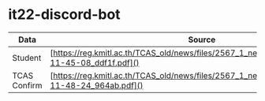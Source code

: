 # it22-discord-bot

| Data         | Source                                                                                       |
| ------------ | -------------------------------------------------------------------------------------------- |
| Student      | [https://reg.kmitl.ac.th/TCAS_old/news/files/2567_1_news1_3213_2024_01_25-11-45-08_ddf1f.pdf]() |
| TCAS Confirm | [https://reg.kmitl.ac.th/TCAS_old/news/files/2567_1_news1_3243_2024_02_13-11-48-24_964ab.pdf]() |
